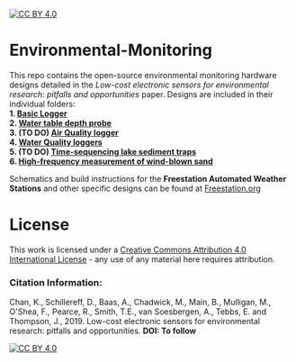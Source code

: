 [![CC BY 4.0][cc-by-shield]][cc-by]

# Environmental-Monitoring
This repo contains the open-source environmental monitoring hardware designs detailed in the *Low-cost electronic sensors for environmental research: pitfalls and opportunities* paper. Designs are included in their individual folders:  
**1. [Basic Logger](https://github.com/KCLGeography/environmental-monitoring/tree/master/basic-logger)**  
**2. [Water table depth probe](https://github.com/KCLGeography/environmental-monitoring/tree/master/depth-probe)**  
**3. (TO DO) [Air Quality logger](https://github.com/KCLGeography/environmental-monitoring/tree/master/air-quality)**  
**4. [Water Quality loggers](https://github.com/KCLGeography/environmental-monitoring/tree/master/water-quality)**  
**5. (TO DO) [Time-sequencing lake sediment traps](https://github.com/KCLGeography/environmental-monitoring/blob/master/lake-sediment)**  
**6. [High-frequency measurement of wind-blown sand](https://github.com/KCLGeography/environmental-monitoring/tree/master/Aeolean-sediment-measurer)**  

Schematics and build instructions for the **Freestation Automated Weather Stations** and other specific designs can be found at [Freestation.org](http://freestation.org)


# License
This work is licensed under a [Creative Commons Attribution 4.0 International
License][cc-by] - any use of any material here requires attribution.

### Citation Information:
Chan, K., Schillereff, D., Baas, A., Chadwick, M., Main, B., Mulligan, M., O'Shea, F., Pearce, R., Smith, T.E., van Soesbergen, A., Tebbs, E. and Thompson, J., 2019. Low-cost electronic sensors for environmental research: pitfalls and opportunities. **DOI: To follow**

[![CC BY 4.0][cc-by-image]][cc-by]

[cc-by]: http://creativecommons.org/licenses/by/4.0/
[cc-by-image]: https://i.creativecommons.org/l/by/4.0/88x31.png
[cc-by-shield]: https://img.shields.io/badge/License-CC%20BY%204.0-lightgrey.svg
